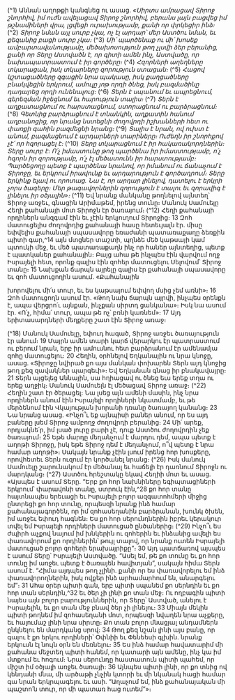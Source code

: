 
(^1) Աննան աղոթքի կանգնեց ու ասաց.
_«Սիրտս ամրացավ Տիրոջ շնորհիվ,
իմ ուժն ավելացավ Տիրոջ շնորհիվ,
բերանս լայն բացվեց իմ թշնամիների վրա,
լցվեցի ուրախությամբ, քանի որ փրկեցիր ինձ։_
(^2) _Տիրոջ նման այլ սուրբ չկա,
ոչ էլ արդար՝ մեր Աստծու նման,
եւ քեզանից բացի սուրբ չկա։_
(^3) _Մի՛ պարծենաք ու մի՛ խոսեք ամբարտավանությամբ,
մեծախոսություն թող չլսվի ձեր բերանից,
քանի որ Տերը Աստվածն է, որ գիտի ամեն ինչ,
Աստվածը, որ նախապատրաստում է իր գործերը։_
(^4) _Հզորների աղեղները տկարացան,
իսկ տկարները զորություն ստացան։_
(^5) _Հացով կշտացածները զգացին նրա պակասը,
իսկ քաղցածները բնակվեցին երկրում,
ամուլը յոթ որդի ծնեց,
իսկ բազմածինը դադարեց որդի ունենալուց։_
(^6) _Տերն է սպանում եւ ապրեցնում,
գերեզման իջեցնում եւ հարություն տալիս։_
(^7) _Տերն է աղքատացնում ու հարստացնում,
ստորացնում ու բարձրացնում։_
(^8) _Գետնից բարձրացնում է տնանկին,
աղքատին հանում աղբանոցից,
որ նրանց նստեցնի ժողովրդի իշխանների հետ
ու փառքի գահին բազմեցնի նրանց։_
(^9) _Տալիս է նրան, ով ուխտ է անում,
բազմացնում է արդարների տարիները։
Ուժեղն իր շնորհքով չէ՛ որ հզորացել է։_
(^10) _Տերը տկարացնում է իր հակառակորդներին։
Տերը սուրբ է։
Ո՛չ իմաստունը թող պարծենա իր իմաստությամբ,
ո՛չ հզորն իր զորությամբ,
ո՛չ էլ մեծատունն իր հարստությամբ։
Պարծեցողը պետք է պարծենա նրանով,
որ իմանում ու ճանաչում է Տիրոջը,
եւ երկրում իրավունք եւ արդարություն է գործադրում։
Տերը երկինք ելավ ու որոտաց.
Նա է, որ արդար լինելով, դատելու է երկրի չորս ծագերը։
Մեր թագավորներին զորություն է տալու
եւ զորավիգ է լինելու իր օծյալին»։_
(^11) Եվ նրանք մանկանը թողնելով այնտեղ՝ Տիրոջ առջեւ, գնացին Արիմաթեմ, իրենց տունը։
Մանուկ Սամուելը Հեղի քահանայի մոտ Տիրոջն էր ծառայում։
(^12) Հեղի քահանայի որդիներն անզգամ էին եւ չէին երկյուղում Տիրոջից։ 13 Զոհ մատուցելիս ժողովրդից քահանայի
հասը հետեւյալն էր. միսը եփվելիս քահանայի սպասավորը եռաժանի պատառաքաղը ձեռքին պիտի գար,^14 այն մտցներ
տաշտի, պղնձե մեծ կաթսայի կամ պտուկի մեջ, եւ մեծ պատառաքաղն ինչ որ հաներ այնտեղից, պետք է պատկաներ
քահանային։ Բայց ահա թե ինչպես էին վարվում ողջ Իսրայելի հետ, որոնք գալիս էին զոհեր մատուցելու Սելովում՝
Տիրոջ տանը։ 15 Նախքան ճարպն այրելը գալիս էր քահանայի սպասավորը եւ զոհ մատուցողին ասում. «Քահանային


խորովելու մի՛ս տուր, եւ ես կաթսայում եփվող մսից չեմ առնի»։ 16 Զոհ մատուցողն ասում էր. «Թող նախ ճարպն այրվի,
ինչպես օրենքն է, ապա վերցրո՛ւ այնքան, ինչքան սիրտդ ցանկանա»։ Իսկ նա ասում էր. «Ո՛չ, հիմա՛ տուր, ապա թե ոչ՝
բռնի կառնեմ»։ 17 Այդ երիտասարդների մեղքերը շատ էին Տիրոջ առաջ։

(^18) Մանուկ Սամուելը, եփուդ հագած, Տիրոջ առջեւ ծառայություն էր անում։ 19 Մայրն ամեն տարի կարճ վերարկու էր
պատրաստում ու բերում նրան, երբ իր ամուսնու հետ բարձրանում էր ամենամյա զոհը մատուցելու։ 20 Հեղին, օրհնելով
Եղկանային ու նրա կնոջը, ասաց. «Տիրոջը նվիրած քո այս մանկան փոխարեն Տերն այդ կնոջից թող քեզ զավակներ
պարգեւի»։ Եվ Եղկանան գնաց իր բնակավայրը։ 21 Տերն այցելեց Աննային, սա հղիացավ ու ծնեց եւս երեք տղա ու երեք
աղջիկ։
Մանուկ Սամուելն էլ մեծացավ Տիրոջ առաջ։
(^22) Հեղին շատ էր ծերացել։ Նա լսեց այն ամենի մասին, ինչ նրա որդիներն անում էին Իսրայելի որդիների նկատմամբ,
եւ թե մերձենում էին Վկայության խորանի դռանը ծառայող կանանց։ 23 Նա նրանց ասաց. «Ինչո՞ւ եք այնպիսի բաներ
անում, որ ես այդ բաները լսեմ Տիրոջ ամբողջ ժողովրդի բերանից։ 24 Մի՛ արեք, որդյակնե՛ր, իմ լսած լուրը բարի չէ, դուք
Աստծու ժողովրդին չեք ծառայում։ 25 Եթե մարդը մեղանչում է մարդու դեմ, ապա պետք է աղոթի Տիրոջը, իսկ եթե Տիրոջ
դեմ է մեղանչում, ո՞վ պետք է նրա համար աղոթի»։ Սակայն նրանք չէին լսում իրենց հոր խոսքերը, որովհետեւ Տերն
ուզում էր կործանել նրանց։
(^26) Իսկ մանուկ Սամուելը շարունակում էր մեծանալ եւ հաճելի էր դառնում Տիրոջն ու մարդկանց։
(^27) Աստծու հրեշտակը եկավ Հեղիի մոտ եւ ասաց. «Այսպես է ասում Տերը. “Երբ քո հոր նախնիները եգիպտացիների
երկրում՝ փարավոնի տանը, ստրուկ էին,^28 քո հոր տանը հայտնապես երեւացի եւ Իսրայելի բոլոր ազգատոհմերի միջից
ընտրեցի քո հոր տունը, որպեսզի նրանք ինձ համար քահանայագործեն, որ իմ զոհասեղանին բարձրանան, խունկ ծխեն,
իմ առջեւ եփուդ հագնեն։ Ես քո հոր սերունդներին իբրեւ կերակուր տվել եմ Իսրայելի որդիների մատուցած ընծաներից։
(^29) Ինչո՞ւ ես ժպիրհ աչքով նայում իմ խնկերին ու զոհերին եւ ինձանից ավելի ես փառավորում քո որդիներին՝ թույլ տալով,
որ նրանք ուտեն Իսրայելի մատուցած բոլոր զոհերի երախայրիքը”։ 30 Այդ պատճառով այսպես է ասում Տերը՝ Իսրայելի
Աստվածը. “Ասել եմ, թե քո տունը եւ քո հոր տունը իմ առջեւ պետք է ծառայեն հավիտյան”, սակայն հիմա Տերն ասում է.
“Հիմա այդպես թող չլինի. քանի որ ես փառավորելու եմ ինձ փառավորողներին, իսկ ովքեր ինձ արհամարհում են,
անարգելու եմ”։ 31 Ահա օրեր պիտի գան, երբ պիտի սպանեմ քո սերնդին եւ քո հոր տան սերնդին,^32 եւ ծեր չի լինի քո տան
մեջ։ Ու ողբագին պիտի նայես այն բոլոր բարություններին, որ Տերը՝ Աստված, անելու է Իսրայելին, եւ քո տան մեջ բնավ
ծեր չի լինելու։ 33 Միայն մեկին պիտի թողնեմ իմ զոհասեղանի մոտ, որպեսզի նվաղեն նրա աչքերը, եւ հալումաշ լինի նրա
սիրտը։ Քո տան բոլոր մնացյալ անդամներն ընկնելու են մարդկանց սրով։ 34 Թող քեզ նշան լինի այս բանը, որ գալու է քո
երկու որդիների՝ Օփնիի եւ Փենեեսի գլխին. նրանք երկուսն էլ նույն օրն են մեռնելու։ 35 Ես ինձ համար հավատարիմ մի
քահանա մեջտեղ պիտի հանեմ, որ կատարի այն ամենը, ինչ կա իմ մտքում եւ հոգում։ Նրա սերունդը հաստատուն պիտի
պահեմ, որ միշտ իմ օծյալի առջեւ ծառայի։ 36 Այնպես պիտի լինի, որ քո տնից ով կենդանի մնա, մի արծաթի չնչին կտորի
եւ մի նկանակ հացի համար գա նրան երկրպագելու եւ ասի. “Աղաչում եմ, ինձ քահանայական մի պաշտո՛ն տուր, որ մի
պատառ հաց ուտեմ”»։
